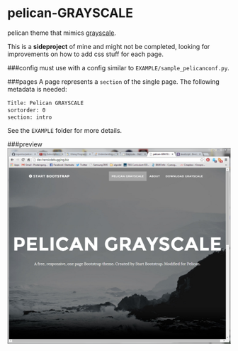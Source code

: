 pelican-GRAYSCALE
===================

pelican theme that mimics [grayscale]. 

This is a **sideproject** of mine and might not be completed, looking for improvements on how to add css stuff for each page.


###config
must use with a config similar to `EXAMPLE/sample_pelicanconf.py`.

###pages
A page represents a `section` of the single page. The following metadata is needed:
```
Title: Pelican GRAYSCALE
sortorder: 0
section: intro
```
See the `EXAMPLE` folder for more details.

###preview
![preview](pelican-grayscale.PNG "Preview Image")


[grayscale]: http://startbootstrap.com/templates/grayscale/  "GRAYSCALE"